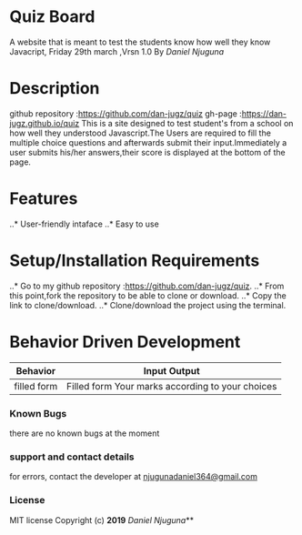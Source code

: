# Quiz Board
A website that is meant to test the students know how well they know Javacript, Friday 29th march ,Vrsn 1.0
By *Daniel Njuguna*
# Description
github repository :https://github.com/dan-jugz/quiz gh-page :https://dan-jugz.github.io/quiz This is a site designed to test student's from a school on how well they understood Javascript.The Users are required to fill the multiple choice questions and afterwards submit their input.Immediately a user submits his/her answers,their score is displayed at the bottom of the page.
# Features
..* User-friendly intaface
..* Easy to use
# Setup/Installation Requirements
..* Go to my github repository :https://github.com/dan-jugz/quiz.
..* From this point,fork the repository to be able to clone or download.
..* Copy the link to clone/download.
..* Clone/download the project using the terminal.
# Behavior Driven Development
Behavior|Input	Output
--------|------
filled form|Filled form	Your marks according to your choices
### Known Bugs
there are no known bugs at the moment
### support and contact details
for errors, contact the developer at njugunadaniel364@gmail.com
### License
MIT license Copyright (c) **2019** _Daniel Njuguna_**
